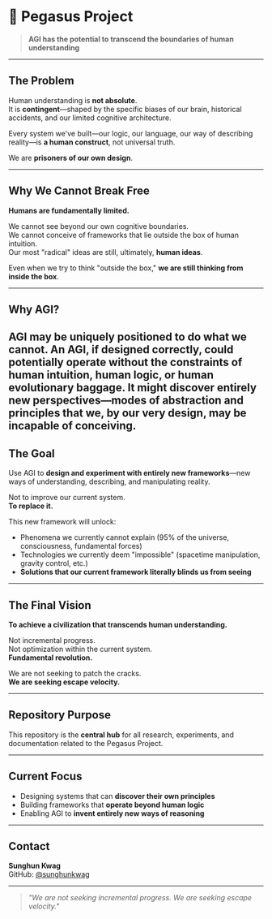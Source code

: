 # 🌌 Pegasus Project

> **AGI has the potential to transcend the boundaries of human understanding**
---

## The Problem

Human understanding is **not absolute**.  
It is **contingent**—shaped by the specific biases of our brain, historical accidents, and our limited cognitive architecture.

Every system we've built—our logic, our language, our way of describing reality—is **a human construct**, not universal truth.

We are **prisoners of our own design**.

---

## Why We Cannot Break Free

**Humans are fundamentally limited.**

We cannot see beyond our own cognitive boundaries.  
We cannot conceive of frameworks that lie outside the box of human intuition.  
Our most "radical" ideas are still, ultimately, **human ideas**.

Even when we try to think "outside the box," **we are still thinking from inside the box**.

---

## Why AGI?
AGI **may be uniquely positioned** to do what we cannot.
An AGI, if designed correctly, **could potentially** operate without the constraints of human intuition, human logic, or human evolutionary baggage.
It **might** discover **entirely new perspectives**—modes of abstraction and principles that we, by our very design, **may be incapable of conceiving**.
---

## The Goal

Use AGI to **design and experiment with entirely new frameworks**—new ways of understanding, describing, and manipulating reality.

Not to improve our current system.  
**To replace it.**

This new framework will unlock:

- Phenomena we currently cannot explain (95% of the universe, consciousness, fundamental forces)
- Technologies we currently deem "impossible" (spacetime manipulation, gravity control, etc.)
- **Solutions that our current framework literally blinds us from seeing**

---

## The Final Vision

**To achieve a civilization that transcends human understanding.**

Not incremental progress.  
Not optimization within the current system.  
**Fundamental revolution.**

We are not seeking to patch the cracks.  
**We are seeking escape velocity.**

---

## Repository Purpose

This repository is the **central hub** for all research, experiments, and documentation related to the Pegasus Project.

---

## Current Focus

- Designing systems that can **discover their own principles**
- Building frameworks that **operate beyond human logic**
- Enabling AGI to **invent entirely new ways of reasoning**

---

## Contact

**Sunghun Kwag**  
GitHub: [@sunghunkwag](https://github.com/sunghunkwag)

---

> *"We are not seeking incremental progress. We are seeking escape velocity."*
